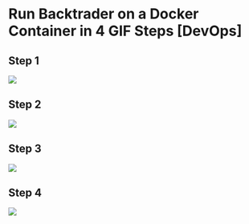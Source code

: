 # Run Backtrader on a Docker Container in 4 GIF Steps [DevOps]

## Step 1

![][1]

[1]: images/run-backtrader-on-a-docker-container-in-4-gif-steps--devops-/step-1.gif

## Step 2

![][2]

[2]: images/run-backtrader-on-a-docker-container-in-4-gif-steps--devops-/step-2.gif

## Step 3

![][3]

[3]: images/run-backtrader-on-a-docker-container-in-4-gif-steps--devops-/step-3.gif

## Step 4

![][4]

[4]: images/run-backtrader-on-a-docker-container-in-4-gif-steps--devops-/step-4.gif